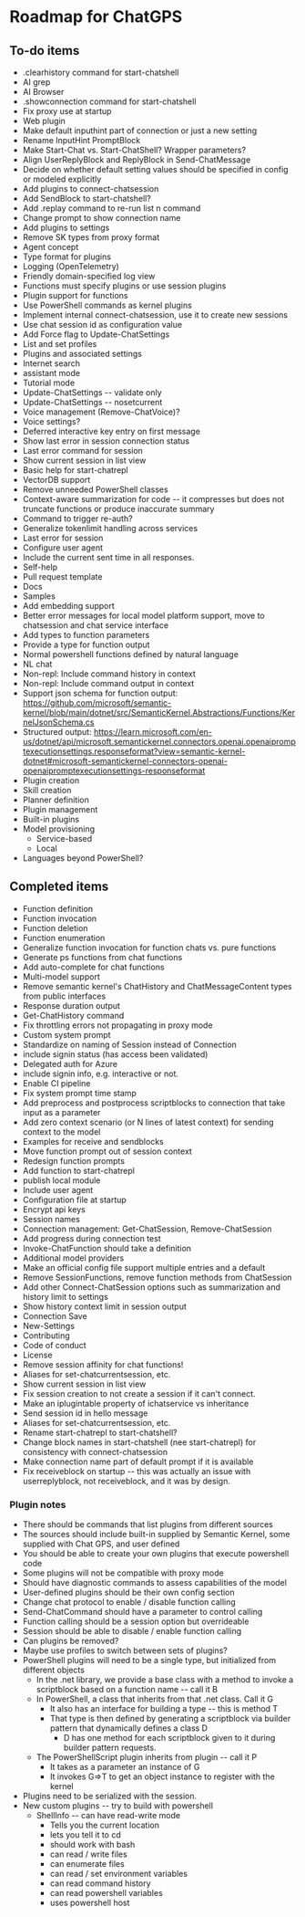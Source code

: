 Roadmap for ChatGPS
===================

## To-do items

* .clearhistory command for start-chatshell
* AI grep
* AI Browser
* .showconnection command for start-chatshell
* Fix proxy use at startup
* Web plugin
* Make default inputhint part of connection or just a new setting
* Rename InputHint PromptBlock
* Make Start-Chat vs. Start-ChatShell? Wrapper parameters?
* Align UserReplyBlock and ReplyBlock in Send-ChatMessage
* Decide on whether default setting values should be specified in config or modeled explicitly
* Add plugins to connect-chatsession
* Add SendBlock to start-chatshell?
* Add .replay command to re-run list n command
* Change prompt to show connection name
* Add plugins to settings
* Remove SK types from proxy format
* Agent concept
* Type format for plugins
* Logging (OpenTelemetry)
* Friendly domain-specified log view
* Functions must specify plugins or use session plugins
* Plugin support for functions
* Use PowerShell commands as kernel plugins
* Implement internal connect-chatsession, use it to create new sessions
* Use chat session id as configuration value
* Add Force flag to Update-ChatSettings
* List and set profiles
* Plugins and associated settings
* Internet search
* assistant mode
* Tutorial mode
* Update-ChatSettings -- validate only
* Update-ChatSettings -- nosetcurrent
* Voice management (Remove-ChatVoice)?
* Voice settings?
* Deferred interactive key entry on first message
* Show last error in session connection status
* Last error command for session
* Show current session in list view
* Basic help for start-chatrepl
* VectorDB support
* Remove unneeded PowerShell classes
* Context-aware summarization for code -- it compresses but does not truncate functions or produce inaccurate summary
* Command to trigger re-auth?
* Generalize tokenlimit handling across services
* Last error for session
* Configure user agent
* Include the current sent time in all responses.
* Self-help
* Pull request template
* Docs
* Samples
* Add embedding support
* Better error messages for local model platform support, move to chatsession and chat service interface
* Add types to function parameters
* Provide a type for function output
* Normal powershell functions defined by natural language
* NL chat
* Non-repl: Include command history in context
* Non-repl: Include command output in context
* Support json schema for function output: https://github.com/microsoft/semantic-kernel/blob/main/dotnet/src/SemanticKernel.Abstractions/Functions/KernelJsonSchema.cs
* Structured output: https://learn.microsoft.com/en-us/dotnet/api/microsoft.semantickernel.connectors.openai.openaipromptexecutionsettings.responseformat?view=semantic-kernel-dotnet#microsoft-semantickernel-connectors-openai-openaipromptexecutionsettings-responseformat
* Plugin creation
* Skill creation
* Planner definition
* Plugin management
* Built-in plugins
* Model provisioning
  * Service-based
  * Local
* Languages beyond PowerShell?

## Completed items

* Function definition
* Function invocation
* Function deletion
* Function enumeration
* Generalize function invocation for function chats vs. pure functions
* Generate ps functions from chat functions
* Add auto-complete for chat functions
* Multi-model support
* Remove semantic kernel's ChatHistory and ChatMessageContent types from public interfaces
* Response duration output
* Get-ChatHistory command
* Fix throttling errors not propagating in proxy mode
* Custom system prompt
* Standardize on naming of Session instead of Connection
* include signin status (has access been validated)
* Delegated auth for Azure
* include signin info, e.g. interactive or not.
* Enable CI pipeline
* Fix system prompt time stamp
* Add preprocess and postprocess scriptblocks to connection that take input as a parameter
* Add zero context scenario (or N lines of latest context) for sending context to the model
* Examples for receive and sendblocks
* Move function prompt out of session context
* Redesign function prompts
* Add function to start-chatrepl
* publish local module
* Include user agent
* Configuration file at startup
* Encrypt api keys
* Session names
* Connection management: Get-ChatSession, Remove-ChatSession
* Add progress during connection test
* Invoke-ChatFunction should take a definition
* Additional model providers
* Make an official config file support multiple entries and a default
* Remove SessionFunctions, remove function methods from ChatSession
* Add other Connect-ChatSession options such as summarization and history limit to settings
* Show history context limit in session output
* Connection Save
* New-Settings
* Contributing
* Code of conduct
* License
* Remove session affinity for chat functions!
* Aliases for set-chatcurrentsession, etc.
* Show current session in list view
* Fix session creation to not create a session if it can't connect.
* Make an iplugintable property of ichatservice vs inheritance
* Send session id in hello message
* Aliases for set-chatcurrentsession, etc.
* Rename start-chatrepl to start-chatshell?
* Change block names in start-chatshell (nee start-chatrepl) for consistency with connect-chatsession
* Make connection name part of default prompt if it is available
* Fix receiveblock on startup -- this was actually an issue with userreplyblock, not receiveblock, and it was by design.

### Plugin notes

* There should be commands that list plugins from different sources
* The sources should include built-in supplied by Semantic Kernel, some supplied with Chat GPS, and user defined
* You should be able to create your own plugins that execute powershell code
* Some plugins will not be compatible with proxy mode
* Should have diagnostic commands to assess capabilities of the model
* User-defined plugins should be their own config section
* Change chat protocol to enable / disable function calling
* Send-ChatCommand should have a parameter to control calling
* Function calling should be a session option but overrideable
* Session should be able to disable / enable function calling
* Can plugins be removed?
* Maybe use profiles to switch between sets of plugins?
* PowerShell plugins will need to be a single type, but initialized from different objects
  * In the .net library, we provide a base class with a method to invoke a scriptblock based on a function name -- call it B
  * In PowerShell, a class that inherits from that .net class. Call it G
    * It also has an interface for building a type -- this is method T
    * That type is then defined by generating a scriptblock via builder pattern that dynamically defines a class D
      * D has one method for each scriptblock given to it during builder pattern requests.
  * The PowerShellScript plugin inherits from plugin -- call it P
    * It takes as a parameter an instance of G
    * It invokes G=>T to get an object instance to register with the kernel
* Plugins need to be serialized with the session.
* New custom plugins -- try to build with powershell
  * ShellInfo -- can have read-write mode
    * Tells you the current location
    * lets you tell it to cd
    * should work with bash
    * can read / write files
    * can enumerate files
    * can read / set environment variables
    * can read command history
    * can read powershell variables
    * uses powershell host
